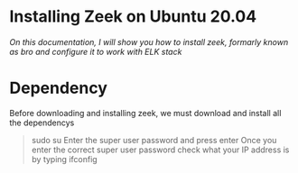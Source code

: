 # Installing Zeek on Ubuntu 20.04
###### On this documentation, I will show you how to install zeek, formarly known as bro and configure it to work with ELK stack 
# Dependency
Before downloading and installing zeek, we must download and install all the dependencys 
> sudo su
Enter the super user password and press enter 
Once you enter the correct super user password check what your IP address is by typing 
>ifconfig



